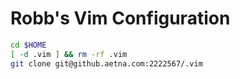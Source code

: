 # Robb's Vim Configuration

```sh
cd $HOME
[ -d .vim ] && rm -rf .vim
git clone git@github.aetna.com:2222567/.vim
```
